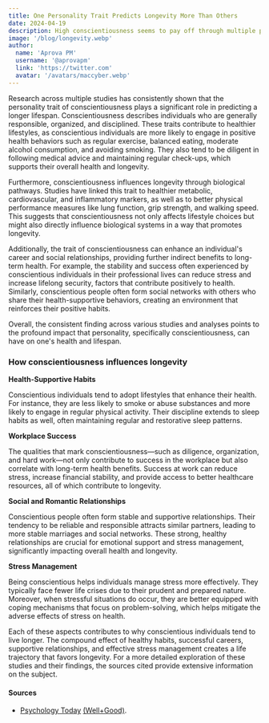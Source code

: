 ```yaml
---
title: One Personality Trait Predicts Longevity More Than Others
date: 2024-04-19
description: High conscientiousness seems to pay off through multiple pathways.
image: '/blog/longevity.webp'
author:
  name: 'Aprova PM'
  username: '@aprovapm'
  link: 'https://twitter.com'
  avatar: '/avatars/maccyber.webp'
---
```


Research across multiple studies has consistently shown that the personality trait of conscientiousness plays a significant role in predicting a longer lifespan.
Conscientiousness describes individuals who are generally responsible, organized, and disciplined.
These traits contribute to healthier lifestyles, as conscientious individuals are more likely to engage in positive health behaviors such as regular exercise, balanced eating, moderate alcohol consumption, and avoiding smoking.
They also tend to be diligent in following medical advice and maintaining regular check-ups, which supports their overall health and longevity.

Furthermore, conscientiousness influences longevity through biological pathways. Studies have linked this trait to healthier metabolic, cardiovascular, and inflammatory markers, as well as to better physical performance measures like lung function, grip strength, and walking speed.
This suggests that conscientiousness not only affects lifestyle choices but might also directly influence biological systems in a way that promotes longevity.

Additionally, the trait of conscientiousness can enhance an individual's career and social relationships, providing further indirect benefits to long-term health.
For example, the stability and success often experienced by conscientious individuals in their professional lives can reduce stress and increase lifelong security, factors that contribute positively to health.
Similarly, conscientious people often form social networks with others who share their health-supportive behaviors, creating an environment that reinforces their positive habits.

Overall, the consistent finding across various studies and analyses points to the profound impact that personality, specifically conscientiousness, can have on one's health and lifespan.

### How conscientiousness influences longevity

**Health-Supportive Habits**

Conscientious individuals tend to adopt lifestyles that enhance their health. For instance, they are less likely to smoke or abuse substances and more likely to engage in regular physical activity. Their discipline extends to sleep habits as well, often maintaining regular and restorative sleep patterns.

**Workplace Success**

The qualities that mark conscientiousness—such as diligence, organization, and hard work—not only contribute to success in the workplace but also correlate with long-term health benefits. Success at work can reduce stress, increase financial stability, and provide access to better healthcare resources, all of which contribute to longevity.

**Social and Romantic Relationships**

Conscientious people often form stable and supportive relationships. Their tendency to be reliable and responsible attracts similar partners, leading to more stable marriages and social networks. These strong, healthy relationships are crucial for emotional support and stress management, significantly impacting overall health and longevity.

**Stress Management**

Being conscientious helps individuals manage stress more effectively. They typically face fewer life crises due to their prudent and prepared nature. Moreover, when stressful situations do occur, they are better equipped with coping mechanisms that focus on problem-solving, which helps mitigate the adverse effects of stress on health.

Each of these aspects contributes to why conscientious individuals tend to live longer. The compound effect of healthy habits, successful careers, supportive relationships, and effective stress management creates a life trajectory that favors longevity.
For a more detailed exploration of these studies and their findings, the sources cited provide extensive information on the subject.

#### **Sources**

- [Psychology Today](https://www.psychologytoday.com/us/blog/insight-therapy/202102/one-personality-trait-predicts-longevity-more-others-why) [(Well+Good)](https://www.wellandgood.com/conscientiousness-longevity/).
